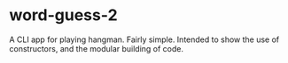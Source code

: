 # word-guess-2

A CLI app for playing hangman.  Fairly simple.  Intended to show the use of constructors, and the modular building of code.
